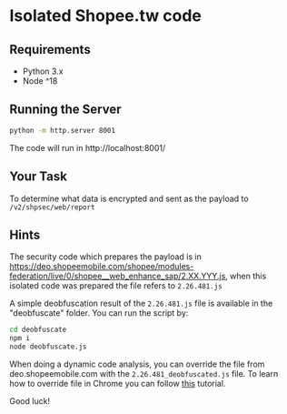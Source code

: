 # Isolated Shopee.tw code

## Requirements

- Python 3.x
- Node ^18

## Running the Server

```bash
python -m http.server 8001
```

The code will run in http://localhost:8001/

## Your Task

To determine what data is encrypted and sent as the payload to `/v2/shpsec/web/report`

## Hints

The security code which prepares the payload is in https://deo.shopeemobile.com/shopee/modules-federation/live/0/shopee__web_enhance_sap/2.XX.YYY.js, when this isolated code was prepared the file refers to `2.26.481.js`

A simple deobfuscation result of the `2.26.481.js` file is available in the "deobfuscate" folder. You can run the script by:

```bash
cd deobfuscate
npm i
node deobfuscate.js
```

When doing a dynamic code analysis, you can override the file from deo.shopeemobile.com with the `2.26.481_deobfuscated.js` file. To learn how to override file in Chrome you can follow [this](https://www.youtube.com/watch?v=PT6xsr_AUQ0) tutorial.

Good luck!
